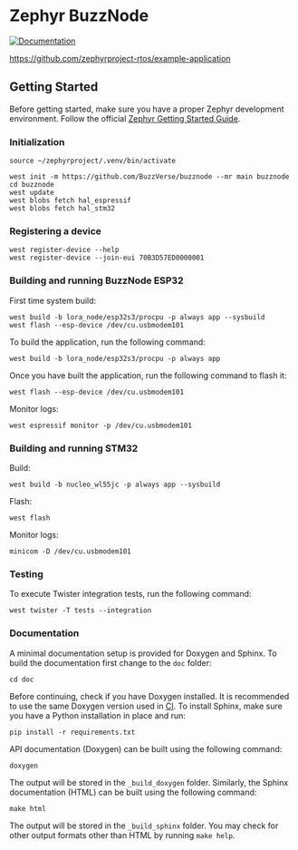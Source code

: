# Zephyr BuzzNode

<a href="https://zephyrproject-rtos.github.io/example-application">
  <img alt="Documentation" src="https://img.shields.io/badge/documentation-3D578C?logo=sphinx&logoColor=white">
</a>

https://github.com/zephyrproject-rtos/example-application

## Getting Started

Before getting started, make sure you have a proper Zephyr development
environment. Follow the official
[Zephyr Getting Started Guide](https://docs.zephyrproject.org/latest/getting_started/index.html).

### Initialization

```shell
source ~/zephyrproject/.venv/bin/activate

west init -m https://github.com/BuzzVerse/buzznode --mr main buzznode
cd buzznode
west update
west blobs fetch hal_espressif
west blobs fetch hal_stm32
```

### Registering a device

```shell
west register-device --help
west register-device --join-eui 70B3D57ED0000001
```

### Building and running BuzzNode ESP32

First time system build:
```shell
west build -b lora_node/esp32s3/procpu -p always app --sysbuild
west flash --esp-device /dev/cu.usbmodem101
```

To build the application, run the following command:
```shell
west build -b lora_node/esp32s3/procpu -p always app
```

Once you have built the application, run the following command to flash it:
```shell
west flash --esp-device /dev/cu.usbmodem101
```

Monitor logs:
```shell
west espressif monitor -p /dev/cu.usbmodem101
```

### Building and running STM32
Build:
```shell
west build -b nucleo_wl55jc -p always app --sysbuild
```

Flash:
```shell
west flash
```

Monitor logs:
```shell
minicom -D /dev/cu.usbmodem101
```

### Testing

To execute Twister integration tests, run the following command:

```shell
west twister -T tests --integration
```

### Documentation

A minimal documentation setup is provided for Doxygen and Sphinx. To build the
documentation first change to the ``doc`` folder:

```shell
cd doc
```

Before continuing, check if you have Doxygen installed. It is recommended to
use the same Doxygen version used in [CI](.github/workflows/docs.yml). To
install Sphinx, make sure you have a Python installation in place and run:

```shell
pip install -r requirements.txt
```

API documentation (Doxygen) can be built using the following command:

```shell
doxygen
```

The output will be stored in the ``_build_doxygen`` folder. Similarly, the
Sphinx documentation (HTML) can be built using the following command:

```shell
make html
```

The output will be stored in the ``_build_sphinx`` folder. You may check for
other output formats other than HTML by running ``make help``.